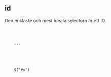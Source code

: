 ##  id

Den enklaste och mest ideala selectorn är ett ID.

<pre><code class="html">
	<div id="x" class="well">
	...
	</div>
	
</code></pre>

<pre><code class="javascript">
	$('#x')
	
</code></pre>
